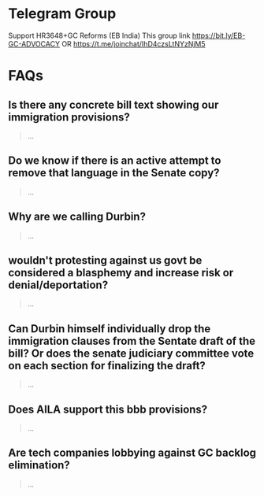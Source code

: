 
# Telegram Group
Support HR3648+GC Reforms (EB India)
This group link https://bit.ly/EB-GC-ADVOCACY OR https://t.me/joinchat/IhD4czsLtNYzNjM5

# FAQs

## Is there any concrete bill text showing our immigration provisions? 
> ...

## Do we know if there is an active attempt to remove that language in the Senate copy? 
> ...

## Why are we calling Durbin? 
> ...

## wouldn't protesting against us govt be considered a blasphemy and increase risk or denial/deportation? 
> ...

## Can Durbin himself individually drop the immigration clauses from the Sentate draft of the bill? Or does the senate judiciary committee vote on each section for finalizing the draft? 
> ...

## Does AILA support this bbb provisions?  
> ...

## Are tech companies lobbying against GC backlog elimination?
> ...
